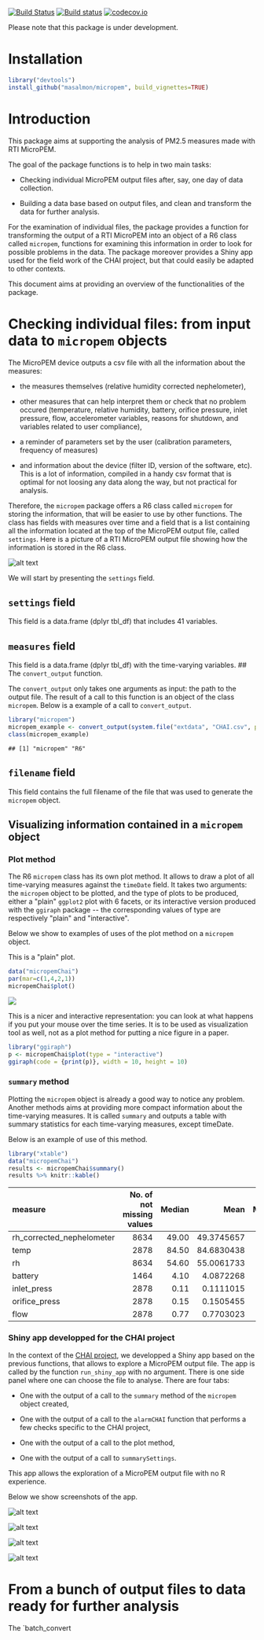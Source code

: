 [![Build Status](https://travis-ci.org/masalmon/micropem.svg?branch=master)](https://travis-ci.org/masalmon/micropem) [![Build status](https://ci.appveyor.com/api/projects/status/6a9mh4llv8uew4xx?svg=true)](https://ci.appveyor.com/project/masalmon/micropem) [![codecov.io](https://codecov.io/github/masalmon/micropem/coverage.svg?branch=master)](https://codecov.io/github/masalmon/micropem?branch=master)

Please note that this package is under development.

Installation
============

``` r
library("devtools")
install_github("masalmon/micropem", build_vignettes=TRUE)
```

Introduction
============

This package aims at supporting the analysis of PM2.5 measures made with RTI MicroPEM.

The goal of the package functions is to help in two main tasks:

-   Checking individual MicroPEM output files after, say, one day of data collection.

-   Building a data base based on output files, and clean and transform the data for further analysis.

For the examination of individual files, the package provides a function for transforming the output of a RTI MicroPEM into an object of a R6 class called `micropem`, functions for examining this information in order to look for possible problems in the data. The package moreover provides a Shiny app used for the field work of the CHAI project, but that could easily be adapted to other contexts.

This document aims at providing an overview of the functionalities of the package.

Checking individual files: from input data to `micropem` objects
================================================================

The MicroPEM device outputs a csv file with all the information about the measures:

-   the measures themselves (relative humidity corrected nephelometer),

-   other measures that can help interpret them or check that no problem occured (temperature, relative humidity, battery, orifice pressure, inlet pressure, flow, accelerometer variables, reasons for shutdown, and variables related to user compliance),

-   a reminder of parameters set by the user (calibration parameters, frequency of measures)

-   and information about the device (filter ID, version of the software, etc). This is a lot of information, compiled in a handy csv format that is optimal for not loosing any data along the way, but not practical for analysis.

Therefore, the `micropem` package offers a R6 class called `micropem` for storing the information, that will be easier to use by other functions. The class has fields with measures over time and a field that is a list containing all the information located at the top of the MicroPEM output file, called `settings`. Here is a picture of a RTI MicroPEM output file showing how the information is stored in the R6 class.

![alt text](vignettes/outputRTI.png)

We will start by presenting the `settings` field.

`settings` field
----------------

This field is a data.frame (dplyr tbl\_df) that includes 41 variables.

`measures` field
----------------

This field is a data.frame (dplyr tbl\_df) with the time-varying variables. \#\# The `convert_output` function.

The `convert_output` only takes one arguments as input: the path to the output file. The result of a call to this function is an object of the class `micropem`. Below is a example of a call to `convert_output`.

``` r
library("micropem")
micropem_example <- convert_output(system.file("extdata", "CHAI.csv", package = "micropem"))
class(micropem_example)
```

    ## [1] "micropem" "R6"

`filename` field
----------------

This field contains the full filename of the file that was used to generate the `micropem` object.

Visualizing information contained in a `micropem` object
--------------------------------------------------------

### Plot method

The R6 `micropem` class has its own plot method. It allows to draw a plot of all time-varying measures against the `timeDate` field. It takes two arguments: the `micropem` object to be plotted, and the type of plots to be produced, either a "plain" `ggplot2` plot with 6 facets, or its interactive version produced with the `ggiraph` package -- the corresponding values of type are respectively "plain" and "interactive".

Below we show to examples of uses of the plot method on a `micropem` object.

This is a "plain" plot.

``` r
data("micropemChai")
par(mar=c(1,4,2,1))
micropemChai$plot()
```

![](README_files/figure-markdown_github/unnamed-chunk-4-1.png)

This is a nicer and interactive representation: you can look at what happens if you put your mouse over the time series. It is to be used as visualization tool as well, not as a plot method for putting a nice figure in a paper.

``` r
library("ggiraph")
p <- micropemChai$plot(type = "interactive")
ggiraph(code = {print(p)}, width = 10, height = 10)
```

### `summary` method

Plotting the `micropem` object is already a good way to notice any problem. Another methods aims at providing more compact information about the time-varying measures. It is called `summary` and outputs a table with summary statistics for each time-varying measures, except timeDate.

Below is an example of use of this method.

``` r
library("xtable")
data("micropemChai")
results <- micropemChai$summary()
results %>% knitr::kable()
```

| measure                     |  No. of not missing values|  Median|        Mean|  Minimum|  Maximum|   Variance|
|:----------------------------|--------------------------:|-------:|-----------:|--------:|--------:|----------:|
| rh\_corrected\_nephelometer |                       8634|   49.00|  49.3745657|    45.00|    93.00|  1.6780557|
| temp                        |                       2878|   84.50|  84.6830438|    82.30|    87.60|  1.7180023|
| rh                          |                       8634|   54.60|  55.0061733|    46.20|    64.90|  7.6665285|
| battery                     |                       1464|    4.10|   4.0872268|     3.90|     4.30|  0.0078272|
| inlet\_press                |                       2878|    0.11|   0.1111015|     0.10|     0.13|  0.0000538|
| orifice\_press              |                       2878|    0.15|   0.1505455|     0.14|     0.16|  0.0000072|
| flow                        |                       2878|    0.77|   0.7703023|     0.77|     0.78|  0.0000029|

### Shiny app developped for the CHAI project

In the context of the [CHAI project](http://www.chaiproject.org/), we developped a Shiny app based on the previous functions, that allows to explore a MicroPEM output file. The app is called by the function `run_shiny_app` with no argument. There is one side panel where one can choose the file to analyse. There are four tabs:

-   One with the output of a call to the `summary` method of the `micropem` object created,

-   One with the output of a call to the `alarmCHAI` function that performs a few checks specific to the CHAI project,

-   One with the output of a call to the plot method,

-   One with the output of a call to `summarySettings`.

This app allows the exploration of a MicroPEM output file with no R experience.

Below we show screenshots of the app.

![alt text](vignettes/shinyTabSummary.png)

![alt text](vignettes/shinyTabAlarm.png)

![alt text](vignettes/shinyTabPlot.png)

![alt text](vignettes/shinyTabSettings.png)

From a bunch of output files to data ready for further analysis
===============================================================

The \`batch\_convert
